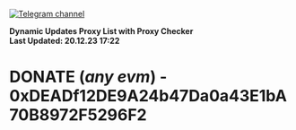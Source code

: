 [![Telegram channel](https://img.shields.io/endpoint?url=https://runkit.io/damiankrawczyk/telegram-badge/branches/master?url=https://t.me/n4z4v0d)](https://t.me/n4z4v0d) 

**Dynamic Updates Proxy List with Proxy Checker**  
**Last Updated: 20.12.23 17:22**

# DONATE (_any evm_) - 0xDEADf12DE9A24b47Da0a43E1bA70B8972F5296F2
